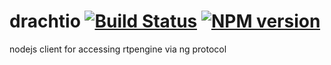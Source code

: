 # drachtio [![Build Status](https://travis-ci.org/davehorton/rtpengine-client.svg?branch=master)](http://travis-ci.org/davehorton/rtpengine-client) [![NPM version](https://badge.fury.io/js/rtpengine-client.svg)](http://badge.fury.io/js/rtpengine-client)

nodejs client for accessing rtpengine via ng protocol
